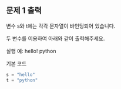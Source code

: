 ## 문제 1 출력

변수 s와 t에는 각각 문자열이 바인딩되어 있습니다.

두 변수를 이용하여 아래와 같이 출력해주세요.

실행 예:
hello! python

기본 코드
```python
s = "hello"
t = "python"
```

